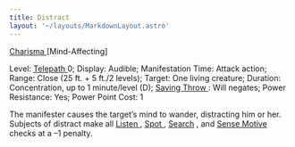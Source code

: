 ```yaml
---
title: Distract
layout: '~/layouts/MarkdownLayout.astro'
---
```

[ Charisma ](/modern.d20.srd/basics/ability.scores) [Mind-Affecting]

Level: [ Telepath ](/modern.d20.srd/classes/advanced/telepath) 0; Display:
Audible; Manifestation Time: Attack action; Range: Close (25 ft. + 5 ft./2
levels); Target: One living creature; Duration: Concentration, up to 1
minute/level (D); [ Saving Throw ](/modern.d20.srd/basics/saving.throws) :
Will negates; Power Resistance: Yes; Power Point Cost: 1

The manifester causes the target’s mind to wander, distracting him or her.
Subjects of distract make all [ Listen ](/modern.d20.srd/skills/listen) , [Spot ](/modern.d20.srd/skills/spot) , [ Search](/modern.d20.srd/skills/search) , and [ Sense Motive](/modern.d20.srd/skills/sense.motive) checks at a –1 penalty.

